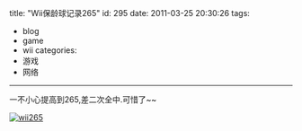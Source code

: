 title: "Wii保龄球记录265"
id: 295
date: 2011-03-25 20:30:26
tags: 
- blog
- game
- wii
categories: 
- 游戏
- 网络
---

一不小心提高到265,差二次全中.可惜了~~

[![](http://ahui.us/wp-content/uploads/2011/03/DSC00333-300x200.jpg "wii265")](http://ahui.us/wp-content/uploads/2011/03/DSC00333.jpg)